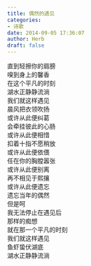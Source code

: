 ```yaml
---  
title: 偶然的遇见  
categories:  
- 诗歌  
date: 2014-09-05 17:36:07  
author: Herb  
draft: false
---  
```

直到轻擦你的肩膀  
嗅到身上的馨香  
在这个平凡的时刻  
湖水正静静流淌  
我们就这样遇见  
晨风把衣领吹扬    
或许从此便纠葛  
会牵挂彼此的心肠  
或许从此便相惜  
扣着十指不愿稍放  
或许从此便依偎  
任在你的胸膛嚣张  
或许从此便别离  
再不相见于熙攘  
或许从此便遗忘  
遗忘当年的偶然    
但是呵  
我无法停止在遇见后  
那样的痴想  
就在那一个平凡的时刻  
我们就这样遇见  
鱼虾蛰伏湖底  
湖水正静静流淌  

